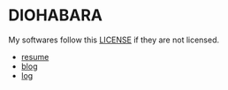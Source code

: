 # DIOHABARA

My softwares follow this [LICENSE](https://github.com/diohabara/diohabara/blob/master/LICENSE) if they are not licensed.

- [resume](https://www.overleaf.com/read/wbkbvnmqvmdx)
- [blog](https://diohabara.github.io/)
- [log](./SHINCHOKU.md)
